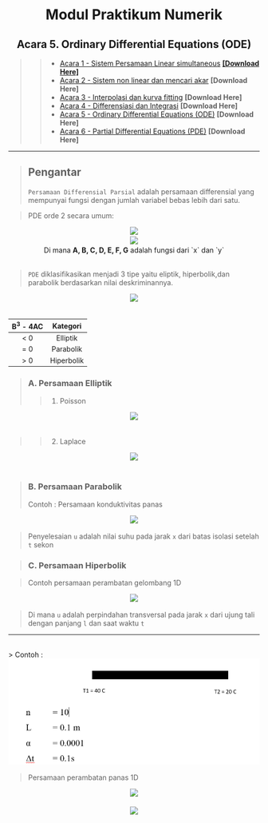 <center> 

# Modul Praktikum Numerik </h1>
## Acara 5. Ordinary Differential Equations (ODE) 
</center>

>>  * [Acara 1 - Sistem Persamaan Linear simultaneous](https://github.com/FajrulHQ/Prakt-Numerik/blob/main/Acara%201/Acara%201.md) [__[Download Here]__](https://drive.google.com/drive/u/0/folders/1183IOE2AyPF-gyQVuzTEYEBTQUtLgtzp)
>>  * [Acara 2 - Sistem non linear dan mencari akar](https://github.com/FajrulHQ/Prakt-Numerik/blob/main/Acara%202/Acara%202.md) __[Download Here]__
>>  * [Acara 3 - Interpolasi dan kurva fitting](https://github.com/FajrulHQ/Prakt-Numerik/blob/main/Acara%203/Acara%203.md) __[Download Here]__
>>  * [Acara 4 - Differensiasi dan Integrasi](https://github.com/FajrulHQ/Prakt-Numerik/blob/main/Acara%204/Acara%204.md) __[Download Here]__
>>  * [Acara 5 - Ordinary Differential Equations (ODE)](https://github.com/FajrulHQ/Prakt-Numerik/blob/main/Acara%205/Acara%205.md) __[Download Here]__
>>  * [Acara 6 - Partial Differential Equations (PDE)](https://github.com/FajrulHQ/Prakt-Numerik/blob/main/Acara%206/Acara%206.md) __[Download Here]__

---

> ## Pengantar
> `Persamaan Differensial Parsial` adalah persamaan differensial yang mempunyai fungsi dengan jumlah variabel bebas lebih dari satu.

> PDE orde 2 secara umum:
<center>
<img src="https://render.githubusercontent.com/render/math?math=A\frac{\delta ^2u}{\delta x^2}%2BB\frac{\delta ^2u}{\delta x\delta y}%2BC\frac{\delta ^2u}{\delta y^2}%2BD\frac{\delta u}{\delta x}%2BE\frac{\delta u}{\delta y}%2BFu=G "><br>
<img src="https://render.githubusercontent.com/render/math?math=i.e.,\quad Au_{xx}%2BBu_{xy}%2BCu_{yy}%2BDu_x%2BEu_y%2BFu=G ">
<br>Di mana <b>A, B, C, D, E, F, G</b> adalah fungsi dari `x` dan `y` 
</center><br>

> `PDE` diklasifikasikan menjadi 3 tipe yaitu eliptik, hiperbolik,dan parabolik berdasarkan nilai deskriminannya.
<center>
<img src="https://render.githubusercontent.com/render/math?math=D=B^3-4AC "><br><br>

|B<sup>3</sup> - 4AC    |Kategori   |
|:---:                  |:---:      |
|<  0                   |Elliptik    |
|=  0                   |Parabolik  |
|>  0                   |Hiperbolik |
</center>

> ### A. Persamaan Elliptik
>> 1. Poisson
<center>
<img src="https://render.githubusercontent.com/render/math?math=\frac{\delta^2u}{\delta x^2}%2B\frac{\delta^2u}{\delta y^2}=g(x,y) ">
</center><br>

>> 2. Laplace
<center>
<img src="https://render.githubusercontent.com/render/math?math=\frac{\delta^2u}{\delta x^2}%2B\frac{\delta^2u}{\delta y^2}=0 \quad \textrm{atau}\quad \nabla^2u=0 ">
</center><br>

> ### B. Persamaan Parabolik
> Contoh    : Persamaan konduktivitas panas
<center>
<img src="https://render.githubusercontent.com/render/math?math=\frac{\delta u}{\delta t}=\alpha\frac{\delta^2u}{\delta x^2} ">
</center>

> Penyelesaian `u` adalah nilai suhu pada jarak `x` dari batas isolasi setelah `t` sekon

> ### C. Persamaan Hiperbolik

> Contoh persamaan perambatan gelombang 1D
 <center>
<img src="https://render.githubusercontent.com/render/math?math=\frac{\delta ^2u}{\delta ^2t}=c^2\frac{\delta^2u}{\delta x^2} ">
</center>

> Di mana `u` adalah perpindahan transversal pada jarak `x` dari ujung tali dengan panjang `l` dan saat waktu `t`

---
<br>
> Contoh    :
<center>
<img src="https://github.com/FajrulHQ/pict/blob/main/Acara%206/Picture%201.png?raw=true ">
</center>

> Persamaan perambatan panas 1D
<center>
<img src="https://render.githubusercontent.com/render/math?math=\frac{dT(i)}{dt}=\alpha[\frac{-(T_i-T_{i-1})}{\Delta x^2}%2B\frac{(T_{i%2B1}-T_i)}{\Delta x^2}] "><br><br>
<img src="https://render.githubusercontent.com/render/math?math=T(t%2B\Delta t)\approx T(t)%2B\frac{dT}{dt}|_t^{\Delta t} ">
</center>